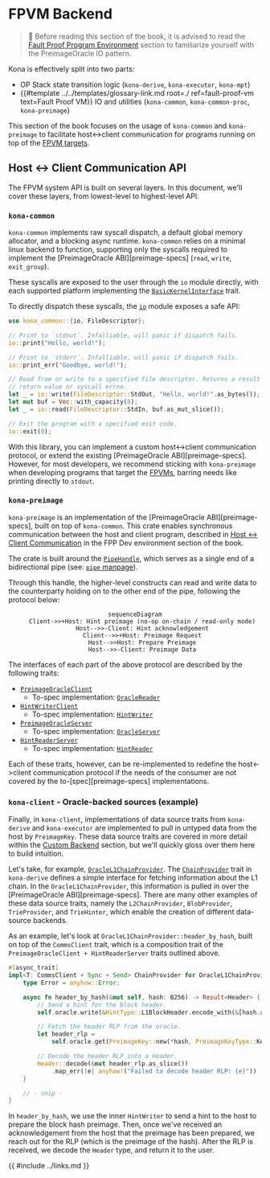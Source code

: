 # FPVM Backend

> 📖 Before reading this section of the book, it is advised to read the [Fault Proof Program Environment](../fpp-dev/env.md)
> section to familiarize yourself with the PreimageOracle IO pattern.

Kona is effectively split into two parts:

- OP Stack state transition logic (`kona-derive`, `kona-executor`, `kona-mpt`)
- {{#template ../../templates/glossary-link.md root=./ ref=fault-proof-vm text=Fault Proof VM}} IO and utilities
  (`kona-common`, `kona-common-proc`, `kona-preimage`)

This section of the book focuses on the usage of `kona-common` and `kona-preimage` to facilitate host<->client
communication for programs running on top of the [FPVM targets](../fpp-dev/env.md).

## Host <-> Client Communication API

The FPVM system API is built on several layers. In this document, we'll cover these layers, from lowest-level to
highest-level API.

### `kona-common`

`kona-common` implements raw syscall dispatch, a default global memory allocator, and a blocking async runtime.
`kona-common` relies on a minimal linux backend to function, supporting only the syscalls required to implement the
[PreimageOracle ABI][preimage-specs] (`read`, `write`, `exit_group`).

These syscalls are exposed to the user through the `io` module directly, with each supported platform implementing the
[`BasicKernelInterface`](https://docs.rs/kona-common/latest/kona_common/trait.BasicKernelInterface.html) trait.

To directly dispatch these syscalls, the [`io`](https://docs.rs/kona-common/latest/kona_common/io/index.html) module
exposes a safe API:

```rs
use kona_common::{io, FileDescriptor};

// Print to `stdout`. Infalliable, will panic if dispatch fails.
io::print("Hello, world!");

// Print to `stderr`. Infalliable, will panic if dispatch fails.
io::print_err("Goodbye, world!");

// Read from or write to a specified file descriptor. Returns a result with the
// return value or syscall errno.
let _ = io::write(FileDescriptor::StdOut, "Hello, world!".as_bytes());
let mut buf = Vec::with_capacity(8);
let _ = io::read(FileDescriptor::StdIn, buf.as_mut_slice());

// Exit the program with a specified exit code.
io::exit(0);
```

With this library, you can implement a custom host<->client communication protocol, or extend the existing
[PreimageOracle ABI][preimage-specs]. However, for most developers, we recommend sticking with `kona-preimage`
when developing programs that target the [FPVMs](../fpp-dev/env.md), barring needs like printing directly to
`stdout`.

### `kona-preimage`

`kona-preimage` is an implementation of the [PreimageOracle ABI][preimage-specs], built on top of `kona-common`. This
crate enables synchronous communication between the host and client program, described in
[Host <-> Client Communication](../fpp-dev/env.md#host---client-communication) in the FPP Dev environment section of the
book.

The crate is built around the [`PipeHandle`](https://docs.rs/kona-preimage/latest/kona_preimage/struct.PipeHandle.html),
which serves as a single end of a bidirectional pipe (see: [`pipe` manpage](https://man7.org/linux/man-pages/man2/pipe.2.html)).

Through this handle, the higher-level constructs can read and write data to the counterparty holding on to the other end
of the pipe, following the protocol below:

<center>

```mermaid
sequenceDiagram
    Client->>+Host: Hint preimage (no-op on-chain / read-only mode)
    Host-->>-Client: Hint acknowledgement
    Client-->>+Host: Preimage Request
    Host-->>Host: Prepare Preimage
    Host-->>-Client: Preimage Data
```

</center>

The interfaces of each part of the above protocol are described by the following traits:

- [`PreimageOracleClient`](https://docs.rs/kona-preimage/latest/kona_preimage/trait.PreimageOracleClient.html)
  - To-spec implementation: [`OracleReader`](https://docs.rs/kona-preimage/latest/kona_preimage/struct.OracleReader.html)
- [`HintWriterClient`](https://docs.rs/kona-preimage/latest/kona_preimage/trait.HintWriterClient.html)
  - To-spec implementation: [`HintWriter`](https://docs.rs/kona-preimage/latest/kona_preimage/struct.HintWriter.html)
- [`PreimageOracleServer`](https://docs.rs/kona-preimage/latest/kona_preimage/trait.PreimageOracleServer.html)
  - To-spec implementation: [`OracleServer`](https://docs.rs/kona-preimage/latest/kona_preimage/struct.OracleServer.html)
- [`HintReaderServer`](https://docs.rs/kona-preimage/latest/kona_preimage/trait.HintReaderServer.html)
  - To-spec implementation: [`HintReader`](https://docs.rs/kona-preimage/latest/kona_preimage/struct.HintReader.html)

Each of these traits, however, can be re-implemented to redefine the host<->client communication protocol if the needs
of the consumer are not covered by the to-[spec][preimage-specs] implementations.

### `kona-client` - Oracle-backed sources (example)

Finally, in `kona-client`, implementations of data source traits from `kona-derive` and `kona-executor` are implemented
to pull in untyped data from the host by `PreimageKey`. These data source traits are covered in more detail within
the [Custom Backend](./custom-backend.md) section, but we'll quickly gloss over them here to build intuition.

Let's take, for example, [`OracleL1ChainProvider`](https://github.com/anton-rs/kona/blob/40a8d7ec3def4a1eeb26492a1e4338d8b032e428/bin/client/src/l1/chain_provider.rs#L16-L23).
The [`ChainProvider`](https://docs.rs/kona-derive/latest/kona_derive/traits/trait.ChainProvider.html) trait in `kona-derive`
defines a simple interface for fetching information about the L1 chain. In the `OracleL1ChainProvider`, this information
is pulled in over the [PreimageOracle ABI][preimage-specs]. There are many other examples of these data source traits,
namely the `L2ChainProvider`, `BlobProvider`, `TrieProvider`, and `TrieHinter`, which enable the creation of different
data-source backends.

As an example, let's look at `OracleL1ChainProvider::header_by_hash`, built on top of the `CommsClient` trait, which
is a composition trait of the `PreimageOracleClient + HintReaderServer` traits outlined above.

```rs
#[async_trait]
impl<T: CommsClient + Sync + Send> ChainProvider for OracleL1ChainProvider<T> {
    type Error = anyhow::Error;

    async fn header_by_hash(&mut self, hash: B256) -> Result<Header> {
        // Send a hint for the block header.
        self.oracle.write(&HintType::L1BlockHeader.encode_with(&[hash.as_ref()])).await?;

        // Fetch the header RLP from the oracle.
        let header_rlp =
            self.oracle.get(PreimageKey::new(*hash, PreimageKeyType::Keccak256)).await?;

        // Decode the header RLP into a Header.
        Header::decode(&mut header_rlp.as_slice())
            .map_err(|e| anyhow!("Failed to decode header RLP: {e}"))
    }

    // - snip -
}
```

In `header_by_hash`, we use the inner `HintWriter` to send a hint to the host to prepare the block hash preimage.
Then, once we've received an acknowledgement from the host that the preimage has been prepared, we reach out for 
the RLP (which is the preimage of the hash). After the RLP is received, we decode the `Header` type, and return 
it to the user.

{{ #include ../links.md }}
